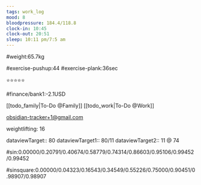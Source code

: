 ```yaml
---
tags: work_log
mood: 8
bloodpressure: 184.4/118.8
clock-in: 10:45
clock-out: 20:51
sleep: 10:11 pm/7:5 am
---
```


#weight:65.7kg

#exercise-pushup:44
#exercise-plank:36sec


⭐⭐⭐⭐⭐

#finance/bank1:-2.1USD

[[todo_family|To-Do @Family]]
[[todo_work|To-Do @Work]]

obsidian-tracker+1@gmail.com

weightlifting: 16

dataviewTarget:: 80
dataviewTarget1:: 80/11
dataviewTarget2:: 11 @ 74

#sin:0.00000/0.20791/0.40674/0.58779/0.74314/0.86603/0.95106/0.99452/0.99452

#sinsquare:0.00000/0.04323/0.16543/0.34549/0.55226/0.75000/0.90451/0.98907/0.98907

